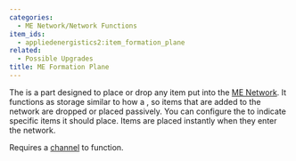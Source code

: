 ```yaml
---
categories:
  - ME Network/Network Functions
item_ids:
  - appliedenergistics2:item_formation_plane
related:
  - Possible Upgrades
title: ME Formation Plane
---
```


The <ItemLink id="appliedenergistics2:item_formation_plane"/> is a part
designed to place or drop any item put into the [ME Network](../../me-network.md).
It functions as storage similar to how a <ItemLink id="appliedenergistics2:item_storage_bus"/>, so items
that are added to the network are dropped or placed passively. You can configure
the <ItemLink id="appliedenergistics2:item_formation_plane"/> to indicate specific
items it should place. Items are placed instantly when they enter the network.

Requires a [channel](../channels.md) to function.

<RecipeFor id="appliedenergistics2:item_formation_plane" />
